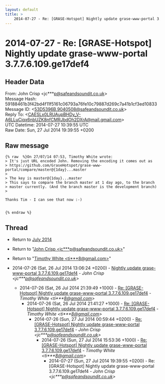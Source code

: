 ```yaml
---
layout: default
title: >
    2014-07-27 - Re: [GRASE-Hotspot] Nightly update grase-www-portal 3.7.7.6.109.ge17def4
---
```


# 2014-07-27 - Re: [GRASE-Hotspot] Nightly update grase-www-portal 3.7.7.6.109.ge17def4

## Header Data

From: John Crisp \<jc***p@safeandsoundit.co.uk\><br>
Message Hash: 59188461b3f42bd4f11f5161c06793a76fe10c79887d269c7a41b1cf3ed10833<br>
Message ID: \<53D5396B.9040508@safeandsoundit.co.uk\><br>
Reply To: \<CAESLx0LRUAupBHDy_V-A6LLuCiqx6nbUZK8nfCMRJbdOh2DXrA@mail.gmail.com\><br>
UTC Datetime: 2014-07-27 10:39:55 UTC<br>
Raw Date: Sun, 27 Jul 2014 19:39:55 +0200<br>

## Raw message

```
{% raw  %}On 27/07/14 07:53, Timothy White wrote:
> It's just URL encoded John. Removing the encoding it comes out as 
> https://github.com/GraseHotspot/grase-www-portal/compare/master@{1day}...master
> 
> The key is master@{1day}...master
> This says to compare the branch master at 1 day ago, to the branch
> master currently. (And the branch master is the development branch)
> 

Thanks Tim - I can see that now :-)


{% endraw %}
```

## Thread

+ Return to [July 2014](/archive/2014/07)

+ Return to "[John Crisp <jc***p<span>@</span>safeandsoundit.co.uk>](/authors/jc___p_at_safeandsoundit_co_uk)"
+ Return to "[Timothy White <ti***8<span>@</span>gmail.com>](/authors/ti___8_at_gmail_com)"

+ 2014-07-26 (Sat, 26 Jul 2014 13:06:24 +0200) - [Nightly update grase-www-portal 3.7.7.6.109.ge17def4](/archive/2014/07/085d5f7d704697a21514dfa5f4af2a991d7a60869e89ebe9f393af158312dac4) - _John Crisp \<jc***p@safeandsoundit.co.uk\>_
  + 2014-07-26 (Sat, 26 Jul 2014 21:39:49 +1000) - [Re: [GRASE-Hotspot] Nightly update grase-www-portal 3.7.7.6.109.ge17def4](/archive/2014/07/529313c37fbcaa386403b50fe1d07dc612069eddeef7a018c0b0d1935e16a82e) - _Timothy White \<ti***8@gmail.com\>_
    + 2014-07-26 (Sat, 26 Jul 2014 21:41:27 +1000) - [Re: [GRASE-Hotspot] Nightly update grase-www-portal 3.7.7.6.109.ge17def4](/archive/2014/07/0040767b640cff8867d1f3f402d73934ee0d00679346fc23678d9e421fffd4bb) - _Timothy White \<ti***8@gmail.com\>_
      + 2014-07-26 (Sun, 27 Jul 2014 00:59:44 +0200) - [Re: [GRASE-Hotspot] Nightly update grase-www-portal 3.7.7.6.109.ge17def4](/archive/2014/07/2778216c2d4ec81bf84b165e25275a5bc2b85b8df06720c95e9d78f55849a1a1) - _John Crisp \<jc***p@safeandsoundit.co.uk\>_
        + 2014-07-26 (Sun, 27 Jul 2014 15:53:36 +1000) - [Re: [GRASE-Hotspot] Nightly update grase-www-portal 3.7.7.6.109.ge17def4](/archive/2014/07/d1fa347b1b6060db779c35fc05c255428eeefa33d30aef62e5e376c925c68571) - _Timothy White \<ti***8@gmail.com\>_
          + 2014-07-27 (Sun, 27 Jul 2014 19:39:55 +0200) - Re: [GRASE-Hotspot] Nightly update grase-www-portal 3.7.7.6.109.ge17def4 - _John Crisp \<jc***p@safeandsoundit.co.uk\>_

